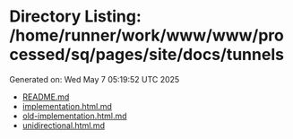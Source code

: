 # Directory Listing: /home/runner/work/www/www/processed/sq/pages/site/docs/tunnels
Generated on: Wed May  7 05:19:52 UTC 2025

- [README.md](README.md)
- [implementation.html.md](implementation.html.md)
- [old-implementation.html.md](old-implementation.html.md)
- [unidirectional.html.md](unidirectional.html.md)
